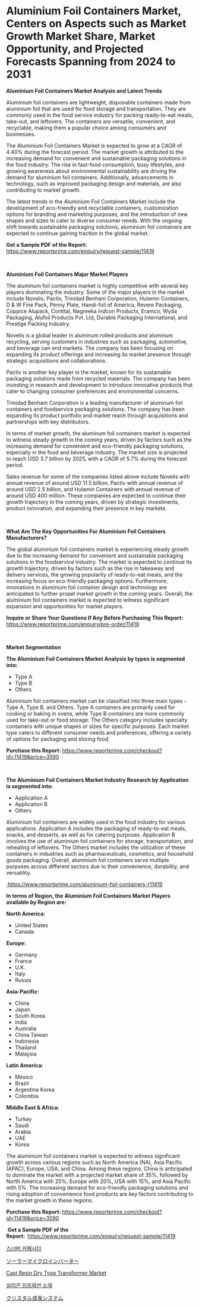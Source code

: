 <p><h1>Aluminium Foil Containers Market, Centers on Aspects such as Market Growth Market Share, Market Opportunity, and Projected Forecasts Spanning from 2024 to 2031</h1></p><p><strong>Aluminium Foil Containers Market Analysis and Latest Trends</strong></p>
<p><p>Aluminium foil containers are lightweight, disposable containers made from aluminium foil that are used for food storage and transportation. They are commonly used in the food service industry for packing ready-to-eat meals, take-out, and leftovers. The containers are versatile, convenient, and recyclable, making them a popular choice among consumers and businesses.</p><p>The Aluminium Foil Containers Market is expected to grow at a CAGR of 4.40% during the forecast period. The market growth is attributed to the increasing demand for convenient and sustainable packaging solutions in the food industry. The rise in fast-food consumption, busy lifestyles, and growing awareness about environmental sustainability are driving the demand for aluminium foil containers. Additionally, advancements in technology, such as improved packaging design and materials, are also contributing to market growth.</p><p>The latest trends in the Aluminium Foil Containers Market include the development of eco-friendly and recyclable containers, customization options for branding and marketing purposes, and the introduction of new shapes and sizes to cater to diverse consumer needs. With the ongoing shift towards sustainable packaging solutions, aluminium foil containers are expected to continue gaining traction in the global market.</p></p>
<p><strong>Get a Sample PDF of the Report:&nbsp;</strong> <a href="https://www.reportprime.com/enquiry/request-sample/11419">https://www.reportprime.com/enquiry/request-sample/11419</a></p>
<p>&nbsp;</p>
<p><strong>Aluminium Foil Containers Major Market Players</strong></p>
<p><p>The aluminum foil containers market is highly competitive with several key players dominating the industry. Some of the major players in the market include Novelis, Pactiv, Trinidad Benham Corporation, Hulamin Containers, D & W Fine Pack, Penny Plate, Handi-foil of America, Revere Packaging, Coppice Alupack, Contital, Nagreeka Indcon Products, Eramco, Wyda Packaging, Alufoil Products Pvt. Ltd, Durable Packaging International, and Prestige Packing Industry. </p><p>Novelis is a global leader in aluminum rolled products and aluminum recycling, serving customers in industries such as packaging, automotive, and beverage can end markets. The company has been focusing on expanding its product offerings and increasing its market presence through strategic acquisitions and collaborations.</p><p>Pactiv is another key player in the market, known for its sustainable packaging solutions made from recycled materials. The company has been investing in research and development to introduce innovative products that cater to changing consumer preferences and environmental concerns.</p><p>Trinidad Benham Corporation is a leading manufacturer of aluminum foil containers and foodservice packaging solutions. The company has been expanding its product portfolio and market reach through acquisitions and partnerships with key distributors.</p><p>In terms of market growth, the aluminum foil containers market is expected to witness steady growth in the coming years, driven by factors such as the increasing demand for convenient and eco-friendly packaging solutions, especially in the food and beverage industry. The market size is projected to reach USD 3.7 billion by 2025, with a CAGR of 5.7% during the forecast period.</p><p>Sales revenue for some of the companies listed above include Novelis with annual revenue of around USD 11.5 billion, Pactiv with annual revenue of around USD 2.5 billion, and Hulamin Containers with annual revenue of around USD 400 million. These companies are expected to continue their growth trajectory in the coming years, driven by strategic investments, product innovation, and expanding their presence in key markets.</p></p>
<p>&nbsp;</p>
<p><strong>What Are The Key Opportunities For Aluminium Foil Containers Manufacturers?</strong></p>
<p><p>The global aluminium foil containers market is experiencing steady growth due to the increasing demand for convenient and sustainable packaging solutions in the foodservice industry. The market is expected to continue its growth trajectory, driven by factors such as the rise in takeaway and delivery services, the growing popularity of ready-to-eat meals, and the increasing focus on eco-friendly packaging options. Furthermore, innovations in aluminium foil container design and technology are anticipated to further propel market growth in the coming years. Overall, the aluminium foil containers market is expected to witness significant expansion and opportunities for market players.</p></p>
<p><strong>Inquire or Share Your Questions If Any Before Purchasing This Report:</strong> <a href="https://www.reportprime.com/enquiry/pre-order/11419">https://www.reportprime.com/enquiry/pre-order/11419</a></p>
<p>&nbsp;</p>
<p><strong>Market Segmentation</strong></p>
<p><strong>The Aluminium Foil Containers Market Analysis by types is segmented into:</strong></p>
<p><ul><li>Type A</li><li>Type B</li><li>Others</li></ul></p>
<p><p>Aluminium foil containers market can be classified into three main types - Type A, Type B, and Others. Type A containers are primarily used for cooking or baking in ovens, while Type B containers are more commonly used for take-out or food storage. The Others category includes specialty containers with unique shapes or sizes for specific purposes. Each market type caters to different consumer needs and preferences, offering a variety of options for packaging and storing food.</p></p>
<p><strong>Purchase this Report:&nbsp;</strong><a href="https://www.reportprime.com/checkout?id=11419&price=3590">https://www.reportprime.com/checkout?id=11419&price=3590</a></p>
<p>&nbsp;</p>
<p><strong>The Aluminium Foil Containers Market Industry Research by Application is segmented into:</strong></p>
<p><ul><li>Application A</li><li>Application B</li><li>Others</li></ul></p>
<p><p>Aluminium foil containers are widely used in the food industry for various applications. Application A includes the packaging of ready-to-eat meals, snacks, and desserts, as well as for catering purposes. Application B involves the use of aluminium foil containers for storage, transportation, and reheating of leftovers. The Others market includes the utilization of these containers in industries such as pharmaceuticals, cosmetics, and household goods packaging. Overall, aluminium foil containers serve multiple purposes across different sectors due to their convenience, durability, and versatility.</p></p>
<p><a href="https://www.reportprime.com/aluminium-foil-containers-r11419">&nbsp;https://www.reportprime.com/aluminium-foil-containers-r11419</a></p>
<p><strong>In terms of Region, the Aluminium Foil Containers Market Players available by Region are:</strong></p>
<p>
    <p> <strong> North America: </strong>
        <ul>
            <li>United States</li>
            <li>Canada</li>
        </ul>
        </p> 
    <p> <strong> Europe: </strong>
        <ul>
            <li>Germany</li>
            <li>France</li>
            <li>U.K.</li>
            <li>Italy</li>
            <li>Russia</li>
        </ul>
        </p> 
    <p> <strong> Asia-Pacific: </strong>
        <ul>
            <li>China</li>
            <li>Japan</li>
            <li>South Korea</li>
            <li>India</li>
            <li>Australia</li>
            <li>China Taiwan</li>
            <li>Indonesia</li>
            <li>Thailand</li>
            <li>Malaysia</li>
        </ul>
        </p> 
    <p> <strong> Latin America: </strong>
        <ul>
            <li>Mexico</li>
            <li>Brazil</li>
            <li>Argentina Korea</li>
            <li>Colombia</li>
        </ul>
        </p> 
    <p> <strong> Middle East & Africa: </strong>
        <ul>
            <li>Turkey</li>
            <li>Saudi</li>
            <li>Arabia</li>
            <li>UAE</li>
            <li>Korea</li>
        </ul>
    </p>
    </p>
<p><p>The aluminium foil containers market is expected to witness significant growth across various regions such as North America (NA), Asia Pacific (APAC), Europe, USA, and China. Among these regions, China is anticipated to dominate the market with a projected market share of 35%, followed by North America with 25%, Europe with 20%, USA with 15%, and Asia Pacific with 5%. The increasing demand for eco-friendly packaging solutions and rising adoption of convenience food products are key factors contributing to the market growth in these regions.</p></p>
<p><strong>Purchase this Report: </strong><a href="https://www.reportprime.com/checkout?id=11419&price=3590">https://www.reportprime.com/checkout?id=11419&price=3590</a></p>
<p>&nbsp;<strong>Get a Sample PDF of the Report:&nbsp;&nbsp;</strong><a href="https://www.reportprime.com/enquiry/request-sample/11419">https://www.reportprime.com/enquiry/request-sample/11419</a></p>
<p><strong></strong></p>
<p><p><a href="https://medium.com/@gustavorn8776/%EC%8A%A4%EB%84%88%EB%B2%84-%EC%BA%90%ED%8C%A8%EC%8B%9C%ED%84%B0-%EC%8B%9C%EC%9E%A5-%EB%B6%84%EC%84%9D-%EB%B0%8F-2024%EB%85%84%EB%B6%80%ED%84%B0-2031%EB%85%84%EA%B9%8C%EC%A7%80%EC%9D%98-%EA%B7%9C%EB%AA%A8-%EC%98%88%EC%B8%A1-c74c91195089">스너버 커패시터</a></p><p><a href="https://medium.com/@victor.sharp87978/2024%E5%B9%B4%E3%81%8B%E3%82%892031%E5%B9%B4%E3%81%BE%E3%81%A7%E3%81%AE%E6%9C%9F%E9%96%93%E3%81%AE%E3%82%BD%E3%83%BC%E3%83%A9%E3%83%BC%E3%83%9E%E3%82%A4%E3%82%AF%E3%83%AD%E3%82%A4%E3%83%B3%E3%83%90%E3%83%BC%E3%82%BF%E3%83%BC%E5%B8%82%E5%A0%B4%E5%88%86%E6%9E%90%E3%81%A8%E3%82%B5%E3%82%A4%E3%82%BA%E4%BA%88%E6%B8%AC-eed8446e4ea2">ソーラーマイクロインバーター</a></p><p><a href="https://www.linkedin.com/pulse/cast-resin-dry-type-transformer-market-size-trends-complete-w4zvc?trackingId=f8HhFwGwikBfpTrSRxyVHw%3D%3D">Cast Resin Dry Type Transformer Market</a></p><p><a href="https://github.com/darrellockm3ytan895656/Market-Research-Report-List-1/blob/main/664024924123.md">실리콘 임프레션 소재</a></p><p><a href="https://medium.com/@nicolasrown5/%E7%B5%90%E6%99%B6%E6%88%90%E9%95%B7%E3%82%B7%E3%82%B9%E3%83%86%E3%83%A0%E5%B8%82%E5%A0%B4%E3%81%AE%E5%88%86%E6%9E%90-%E3%81%9D%E3%81%AEcagr-%E5%B8%82%E5%A0%B4%E3%82%BB%E3%82%B0%E3%83%A1%E3%83%B3%E3%83%86%E3%83%BC%E3%82%B7%E3%83%A7%E3%83%B3-%E3%81%8A%E3%82%88%E3%81%B3%E3%82%B0%E3%83%AD%E3%83%BC%E3%83%90%E3%83%AB%E7%94%A3%E6%A5%AD%E6%A6%82%E8%A6%81-fa4f14a57090">クリスタル成長システム</a></p></p>